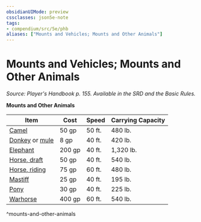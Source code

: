 ```yaml
---
obsidianUIMode: preview
cssclasses: json5e-note
tags:
- compendium/src/5e/phb
aliases: ["Mounts and Vehicles; Mounts and Other Animals"]
---
```

# Mounts and Vehicles; Mounts and Other Animals
*Source: Player's Handbook p. 155. Available in the SRD and the Basic Rules.* 

**Mounts and Other Animals**

| Item | Cost | Speed | Carrying Capacity |
|------|------|-------|-------------------|
| [Camel](2.%20Mechanics/compendium/items/camel.md) | 50 gp | 50 ft. | 480 lb. |
| [Donkey](donkey.md) or [mule](2.%20Mechanics/compendium/items/mule.md) | 8 gp | 40 ft. | 420 lb. |
| [Elephant](2.%20Mechanics/compendium/items/elephant.md) | 200 gp | 40 ft. | 1,320 lb. |
| [Horse, draft](2.%20Mechanics/compendium/items/draft-horse.md) | 50 gp | 40 ft. | 540 lb. |
| [Horse, riding](2.%20Mechanics/compendium/items/riding-horse.md) | 75 gp | 60 ft. | 480 lb. |
| [Mastiff](2.%20Mechanics/compendium/items/mastiff.md) | 25 gp | 40 ft. | 195 lb. |
| [Pony](2.%20Mechanics/compendium/items/pony.md) | 30 gp | 40 ft. | 225 lb. |
| [Warhorse](2.%20Mechanics/compendium/items/warhorse.md) | 400 gp | 60 ft. | 540 lb. |
^mounts-and-other-animals